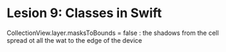 # Lesion 9: Classes in Swift
CollectionView.layer.masksToBounds = false : the shadows from the cell spread ot all the wat to the edge of the device
